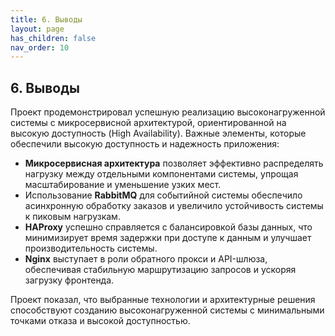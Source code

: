 ```yaml
---
title: 6. Выводы
layout: page
has_children: false
nav_order: 10
---
```


## 6. Выводы

Проект продемонстрировал успешную реализацию высоконагруженной системы с микросервисной архитектурой, ориентированной на высокую доступность (High Availability). Важные элементы, которые обеспечили высокую доступность и надежность приложения:

- **Микросервисная архитектура** позволяет эффективно распределять нагрузку между отдельными компонентами системы, упрощая масштабирование и уменьшение узких мест.
- Использование **RabbitMQ** для событийной системы обеспечило асинхронную обработку заказов и увеличило устойчивость системы к пиковым нагрузкам.
- **HAProxy** успешно справляется с балансировкой базы данных, что минимизирует время задержки при доступе к данным и улучшает производительность системы.
- **Nginx** выступает в роли обратного прокси и API-шлюза, обеспечивая стабильную маршрутизацию запросов и ускоряя загрузку фронтенда.

Проект показал, что выбранные технологии и архитектурные решения способствуют созданию высоконагруженной системы с минимальными точками отказа и высокой доступностью.